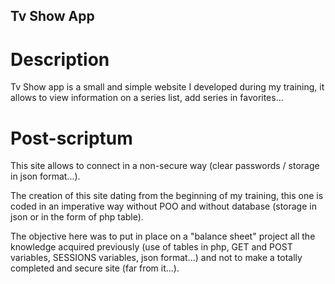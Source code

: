 ## Tv Show App

# Description
<p>Tv Show app is a small and simple website I developed during my training, it allows to view information on a series list, add series in favorites...</p>

# Post-scriptum
<p>This site allows to connect in a non-secure way (clear passwords / storage in json format...).</p>
<p>The creation of this site dating from the beginning of my training, this one is coded in an imperative way without POO and without database (storage in json or in the form of php table).</p>
<p>The objective here was to put in place on a "balance sheet" project all the knowledge acquired previously (use of tables in php, GET and POST variables, SESSIONS variables, json format...) and not to make a totally completed and secure site (far from it...).</p>